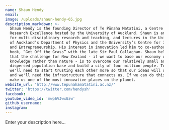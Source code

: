 ```yaml
---
name: Shaun Hendy
email:
image: /uploads/shaun-hendy-65.jpg
description_markdown: >-
  Shaun Hendy is the founding Director of Te Pūnaha Matatini, a Centre of
  Research Excellence hosted by the University of Auckland. Shaun is an advocate
  for multi-disciplinary research and teaching, and lectures in the University
  of Auckland’s Department of Physics and the University’s Centre for Innovation
  and Entrepreneurship. His interest in innovation led him to co-author the 2013
  book, “Get Off the Grass” with the late Sir Paul Callaghan. Shaun believes
  that the challenge for New Zealand - if we want to base our economy on
  knowledge rather than nature - is to overcome our relatively small and widely
  dispersed population base and build a city of four million people. To do this,
  we'll need to start trusting each other more so that our ideas will spread,
  and we'll need the infrastructure that connects us. If we can do this it would
  make us one of the most innovative places on the planet.
website_url: 'http://www.tepunahamatatini.ac.nz/'
twitter: 'https://twitter.com/hendysh'
facebook:
youtube_video_id: 'mwp6VJwxGzw'
github_username:
instagram:
---
```


Enter your description here...
